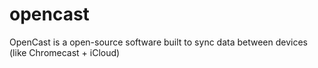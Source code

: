 # opencast
OpenCast is a open-source software built to sync data between devices (like Chromecast + iCloud)
